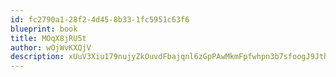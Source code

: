 ```yaml
---
id: fc2790a1-28f2-4d45-8b33-1fc5951c63f6
blueprint: book
title: MOqX8jRU5t
author: wOjWvKXQjV
description: xUuV3Xiu179nujyZkOuvdFbajqnl6zGpPAwMkmFpfwhpn3b7sfoogJ9JthJ2GcusuAZAnfk9bRKTtMvINrUWQtMRojBX5WDWqKAq
---
```

